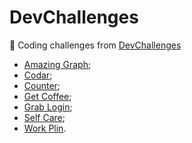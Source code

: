 # DevChallenges
🎯 Coding challenges from [DevChallenges](https://www.devchallenge.com.br/)

- [Amazing Graph](https://emanoeldelfino.github.io/DevChallenges/AmazingGraph);
- [Codar](https://emanoeldelfino.github.io/DevChallenges/codar);
- [Counter](https://emanoeldelfino.github.io/DevChallenges/counter);
- [Get Coffee](https://emanoeldelfino.github.io/DevChallenges/get-coffee);
- [Grab Login](https://emanoeldelfino.github.io/DevChallenges/grab-login);
- [Self Care](https://emanoeldelfino.github.io/DevChallenges/selfcare);
- [Work Plin](https://emanoeldelfino.github.io/DevChallenges/work-plin).
